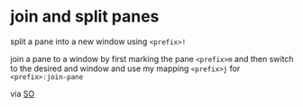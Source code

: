 # join and split panes

split a pane into a new window using `<prefix>!`

join a pane to a window by first marking the pane `<prefix>m` and then switch to the desired and window and use my mapping `<prefix>j` for `<prefix>:join-pane`

via [SO](https://stackoverflow.com/a/75508807/59867)


